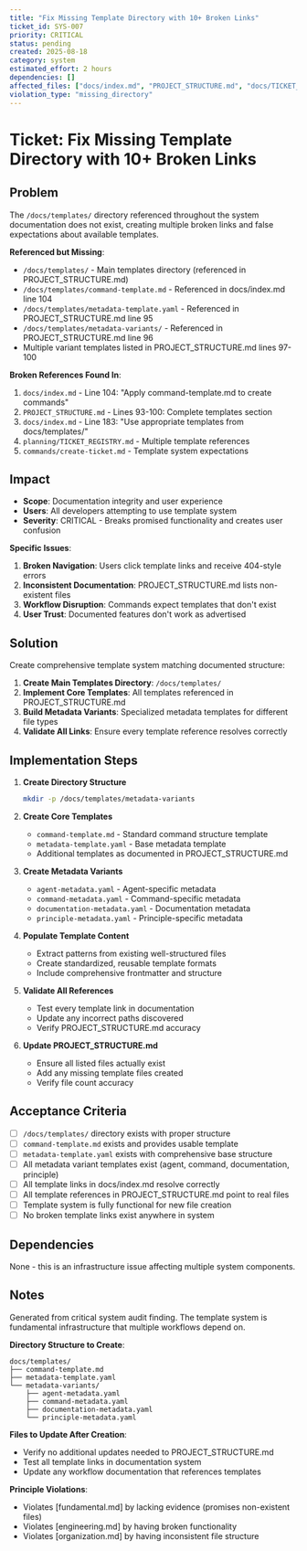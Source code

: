 ```yaml
---
title: "Fix Missing Template Directory with 10+ Broken Links"
ticket_id: SYS-007
priority: CRITICAL
status: pending
created: 2025-08-18
category: system
estimated_effort: 2 hours
dependencies: []
affected_files: ["docs/index.md", "PROJECT_STRUCTURE.md", "docs/TICKET_REGISTRY.md", "create-ticket.md"]
violation_type: "missing_directory"
---
```


# Ticket: Fix Missing Template Directory with 10+ Broken Links

## Problem

The `/docs/templates/` directory referenced throughout the system documentation does not exist, creating multiple broken links and false expectations about available templates.

**Referenced but Missing**:
- `/docs/templates/` - Main templates directory (referenced in PROJECT_STRUCTURE.md)
- `/docs/templates/command-template.md` - Referenced in docs/index.md line 104
- `/docs/templates/metadata-template.yaml` - Referenced in PROJECT_STRUCTURE.md line 95
- `/docs/templates/metadata-variants/` - Referenced in PROJECT_STRUCTURE.md line 96
- Multiple variant templates listed in PROJECT_STRUCTURE.md lines 97-100

**Broken References Found In**:
1. `docs/index.md` - Line 104: "Apply command-template.md to create commands"
2. `PROJECT_STRUCTURE.md` - Lines 93-100: Complete templates section
3. `docs/index.md` - Line 183: "Use appropriate templates from docs/templates/"
4. `planning/TICKET_REGISTRY.md` - Multiple template references
5. `commands/create-ticket.md` - Template system expectations

## Impact

- **Scope**: Documentation integrity and user experience  
- **Users**: All developers attempting to use template system
- **Severity**: CRITICAL - Breaks promised functionality and creates user confusion

**Specific Issues**:
1. **Broken Navigation**: Users click template links and receive 404-style errors
2. **Inconsistent Documentation**: PROJECT_STRUCTURE.md lists non-existent files
3. **Workflow Disruption**: Commands expect templates that don't exist
4. **User Trust**: Documented features don't work as advertised

## Solution

Create comprehensive template system matching documented structure:

1. **Create Main Templates Directory**: `/docs/templates/`
2. **Implement Core Templates**: All templates referenced in PROJECT_STRUCTURE.md
3. **Build Metadata Variants**: Specialized metadata templates for different file types
4. **Validate All Links**: Ensure every template reference resolves correctly

## Implementation Steps

1. **Create Directory Structure**
   ```bash
   mkdir -p /docs/templates/metadata-variants
   ```

2. **Create Core Templates**
   - `command-template.md` - Standard command structure template
   - `metadata-template.yaml` - Base metadata template
   - Additional templates as documented in PROJECT_STRUCTURE.md

3. **Create Metadata Variants**
   - `agent-metadata.yaml` - Agent-specific metadata
   - `command-metadata.yaml` - Command-specific metadata  
   - `documentation-metadata.yaml` - Documentation metadata
   - `principle-metadata.yaml` - Principle-specific metadata

4. **Populate Template Content**
   - Extract patterns from existing well-structured files
   - Create standardized, reusable template formats
   - Include comprehensive frontmatter and structure

5. **Validate All References**
   - Test every template link in documentation
   - Update any incorrect paths discovered
   - Verify PROJECT_STRUCTURE.md accuracy

6. **Update PROJECT_STRUCTURE.md**
   - Ensure all listed files actually exist
   - Add any missing template files created
   - Verify file count accuracy

## Acceptance Criteria

- [ ] `/docs/templates/` directory exists with proper structure
- [ ] `command-template.md` exists and provides usable template
- [ ] `metadata-template.yaml` exists with comprehensive base structure
- [ ] All metadata variant templates exist (agent, command, documentation, principle)
- [ ] All template links in docs/index.md resolve correctly
- [ ] All template references in PROJECT_STRUCTURE.md point to real files
- [ ] Template system is fully functional for new file creation
- [ ] No broken template links exist anywhere in system

## Dependencies

None - this is an infrastructure issue affecting multiple system components.

## Notes

Generated from critical system audit finding. The template system is fundamental infrastructure that multiple workflows depend on.

**Directory Structure to Create**:
```
docs/templates/
├── command-template.md
├── metadata-template.yaml
└── metadata-variants/
    ├── agent-metadata.yaml
    ├── command-metadata.yaml
    ├── documentation-metadata.yaml
    └── principle-metadata.yaml
```

**Files to Update After Creation**:
- Verify no additional updates needed to PROJECT_STRUCTURE.md
- Test all template links in documentation system
- Update any workflow documentation that references templates

**Principle Violations**:
- Violates [fundamental.md] by lacking evidence (promises non-existent files)
- Violates [engineering.md] by having broken functionality
- Violates [organization.md] by having inconsistent file structure